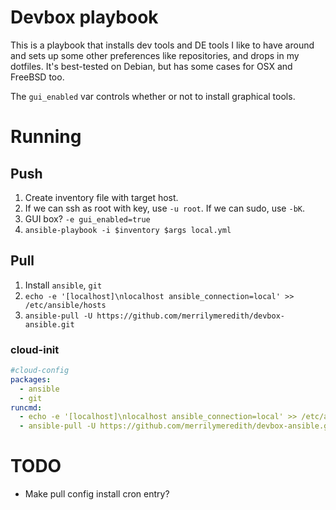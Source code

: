 

# Devbox playbook

This is a playbook that installs dev tools and DE tools I like to have around 
and sets up some other preferences like repositories, and drops in my dotfiles. 
It's best-tested on Debian, but has some cases for OSX and FreeBSD too.

The `gui_enabled` var controls whether or not to install graphical tools.

# Running

## Push

1. Create inventory file with target host.
2. If we can ssh as root with key, use `-u root`.  If we can sudo, use `-bK`.
3. GUI box? `-e gui_enabled=true`
4. `ansible-playbook -i $inventory $args local.yml`

## Pull

1. Install `ansible`, `git`
2. `echo -e '[localhost]\nlocalhost ansible_connection=local' >> /etc/ansible/hosts`
2. `ansible-pull -U https://github.com/merrilymeredith/devbox-ansible.git`

### cloud-init

```yaml
#cloud-config
packages:
  - ansible
  - git
runcmd:
  - echo -e '[localhost]\nlocalhost ansible_connection=local' >> /etc/ansible/hosts
  - ansible-pull -U https://github.com/merrilymeredith/devbox-ansible.git
```

# TODO

- Make pull config install cron entry?
